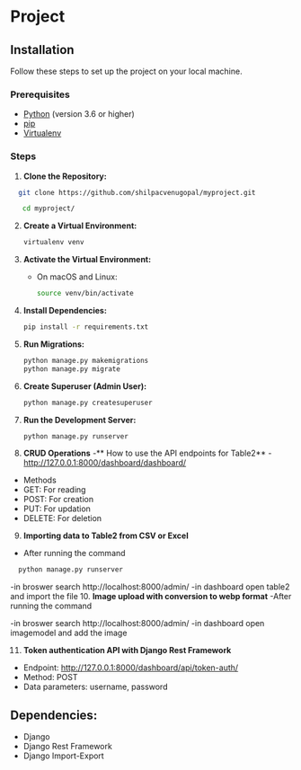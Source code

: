 # Project

## Installation

Follow these steps to set up the  project on your local machine.

### Prerequisites

- [Python](https://www.python.org/) (version 3.6 or higher)
- [pip](https://pip.pypa.io/en/stable/)
- [Virtualenv](https://virtualenv.pypa.io/en/stable/)

### Steps

1. **Clone the Repository:**

 ```bash
   git clone https://github.com/shilpacvenugopal/myproject.git
   ```
```bash
   cd myproject/
   ```

2. **Create a Virtual Environment:**

   ```bash
   virtualenv venv
   ```

3. **Activate the Virtual Environment:**

   - On macOS and Linux:

     ```bash
     source venv/bin/activate
     ```

4. **Install Dependencies:**

   ```bash
   pip install -r requirements.txt
   ```

5. **Run Migrations:**

   ```bash
   python manage.py makemigrations
   python manage.py migrate
   ```

6. **Create Superuser (Admin User):**

   ```bash
   python manage.py createsuperuser
   ```


7. **Run the Development Server:**

   ```bash
   python manage.py runserver
   ```

8. **CRUD Operations**
-** How to use the API endpoints for Table2**
-http://127.0.0.1:8000/dashboard/dashboard/
- Methods
 - GET:  For reading
- POST:  For creation
-  PUT: For updation
 -   DELETE: For deletion

  9. **Importing data to Table2 from CSV or Excel**
-  After running the command
 ```bash
   python manage.py runserver
   ```
-in broswer search http://localhost:8000/admin/ 
-in dashboard open table2 and import the file 
10. **Image upload with conversion to webp format**
-After running the command
 
-in broswer search http://localhost:8000/admin/ 
-in dashboard open imagemodel and add the image

11. **Token authentication API with Django Rest Framework**
-  Endpoint: http://127.0.0.1:8000/dashboard/api/token-auth/
-  Method: POST
-  Data parameters: username, password

## Dependencies:
- Django
- Django Rest Framework
- Django Import-Export



